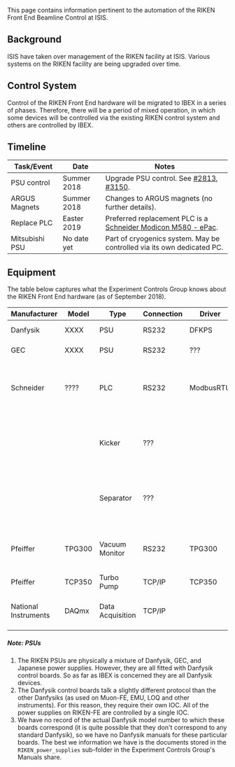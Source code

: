 This page contains information pertinent to the automation of the RIKEN Front End Beamline Control at ISIS.

## Background ##
ISIS have taken over management of the RIKEN facility at ISIS.  Various systems on the RIKEN facility are being upgraded over time.

## Control System ##
Control of the RIKEN Front End hardware will be migrated to IBEX in a series of phases.  Therefore, there will be a period of mixed operation, in which some devices will be controlled via the existing RIKEN control system and others are controlled by IBEX.

## Timeline ##
| Task/Event | Date | Notes |
| --- | --- | --- |
| PSU control | Summer 2018 | Upgrade PSU control.  See [#2813](https://github.com/ISISComputingGroup/IBEX/issues/2813), [#3150](https://github.com/ISISComputingGroup/IBEX/issues/3150). |
| ARGUS Magnets | Summer 2018 | Changes to ARGUS magnets (no further details). |
| Replace PLC | Easter 2019 | Preferred replacement PLC is a [Schneider Modicon M580 - ePac](https://www.schneider-electric.co.uk/en/product-range/62098-modicon-m580---epac). |
| Mitsubishi PSU | No date yet | Part of cryogenics system.  May be controlled via its own dedicated PC. |

## Equipment ##
The table below captures what the Experiment Controls Group knows about the RIKEN Front End hardware (as of September 2018).

| Manufacturer | Model | Type | Connection | Driver | Notes |
| --- | --- | --- | --- | --- | --- |
| Danfysik | XXXX | PSU | RS232 | DFKPS | [see PSUs note](#note-psus) |
| GEC | XXXX | PSU | RS232 | ??? | [see PSUs note](#note-psus) |
| Schneider | ???? | PLC | RS232 | ModbusRTU | PLC is, or is similar to, a [Schneider Electric Quantum PLC](https://www.schneider-electric.co.uk/en/product-range-download/538-modicon-quantum). |
| | | Kicker | ??? | | Currently not functional.  No immediate plans to make it so. |
| | | Separator | ??? | | Separator PSUs are due to be replaced (no timescale yet) |
| Pfeiffer | TPG300 | Vacuum Monitor | RS232 | TPG300 | There are ~7 of these.  Assumed to have RS232 cards. |
| Pfeiffer | TCP350 | Turbo Pump | TCP/IP | TCP350 | |
| National Instruments| DAQmx| Data Acquisition | TCP/IP | | Used to communicate with PLC & PSUs |

##### Note: PSUs #####
1. The RIKEN PSUs are physically a mixture of Danfysik, GEC, and Japanese power supplies. However, they are all fitted with Danfysik control boards.  So as far as IBEX is concerned they are all Danfysik devices.
1. The Danfysik control boards talk a slightly different protocol than the other Danfysiks (as used on Muon-FE, EMU, LOQ and other instruments).  For this reason, they require their own IOC.  All of the power supplies on RIKEN-FE are controlled by a single IOC. 
1. We have no record of the actual Danfysik model number to which these boards correspond (it is quite possible that they don't correspond to any standard Danfysik), so we have no Danfysik manuals for these particular boards.  The best we information we have is the documents stored in the `RIKEN_power_supplies` sub-folder in the Experiment Controls Group's Manuals share.


